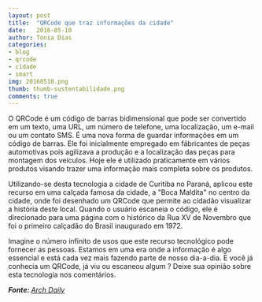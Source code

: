 ```yaml
---
layout: post
title:  "QRCode que traz informações da cidade"
date:   2016-05-10
author: Tonia Dias
categories: 
- blog
- qrcode
- cidade
- smart
img: 20160510.png
thumb: thumb-sustentabilidade.png
comments: true
---
```


O QRCode é um código de barras bidimensional que pode ser convertido em um texto, uma URL, um número de telefone, uma localização, um e-mail ou um contato SMS. É uma nova forma de guardar informações em um código de barras. Ele foi inicialmente empregado em fábricantes de peças automotivas pois agilizava a produção e a localização das peças para montagem dos veículos. Hoje ele é utilizado praticamente em vários produtos visando trazer uma informação mais completa sobre os produtos.<!--more-->

Utilizando-se desta tecnologia a cidade de Curitiba no Paraná, aplicou este recurso em uma calçada famosa da cidade, a "Boca Maldita" no centro da cidade, onde foi desenhado um QRCode que permite ao cidadão visualizar a história deste local. Quando o usuário escaneia o código, ele é direcionado para uma página com o histórico da Rua XV de Novembro que foi o primeiro calçadão do Brasil inaugurado em 1972.

Imagine o número infinito de usos que este recurso tecnológico pode fornecer as pessoas. Estamos em uma era onde a informação é algo essencial e está cada vez mais fazendo parte de nosso dia-a-dia. E você já conhecia um QRCode, já viu ou escaneou algum ? Deixe sua opinião sobre esta tecnologia nos comentários. 

<i><b>Fonte: </b><a href="http://www.archdaily.com.br/br/786957/qr-code-em-calcada-de-curitiba-traz-informacoes-sobre-a-cidade">Arch Daily</a></i>